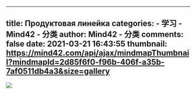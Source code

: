 
---
title: Продуктовая линейка
categories: 
    - 学习
    - Mind42 - 分类
author: Mind42 - 分类
comments: false
date: 2021-03-21 16:43:55
thumbnail: https://mind42.com/api/ajax/mindmapThumbnail?mindmapId=2d85f6f0-f96b-406f-a35b-7af0511db4a3&size=gallery
---

<div>   
<img src="https://mind42.com/api/ajax/mindmapThumbnail?mindmapId=2d85f6f0-f96b-406f-a35b-7af0511db4a3&size=gallery" referrerpolicy="no-referrer"><p>
                                    </p>  
</div>
            